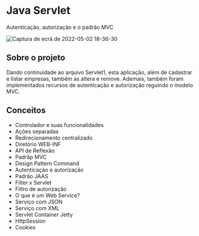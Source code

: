 # Java Servlet
Autenticação, autorização e o padrão MVC

![Captura de ecrã de 2022-05-02 18-36-30](https://user-images.githubusercontent.com/78432629/166849679-943c94fb-5619-4a7f-b87d-8d94b4bf59c0.png)

## Sobre o projeto
Dando continuidade ao arquivo Servlet1, esta aplicação, além de cadastrar e listar empresas, também as altera e remove. Ademais, também foram implementados recursos de autenticação e autorização reguindo o modelo MVC.

## Conceitos
* Controlador e suas funcionalidades
* Ações separadas
* Redirecionamento centralizado
* Diretório WEB-INF
* API de Reflexão
* Padrãp MVC
* Design Pattern Command
* Autenticação e autorização
* Padrão JAAS
* Filter x Servlet
* Filtro de autorização
* O que é um Web Service?
* Serviço com JSON
* Serviço com XML
* Servlet Container Jetty
* HttpSession
* Cookies
